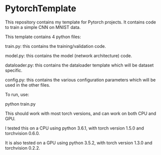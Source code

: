 # PytorchTemplate
This repository contains my template for Pytorch projects. It contains code to train a simple CNN on MNIST data.


This template contains 4 python files:

train.py: this contains the training/validation code.

model.py: this contains the model (network architecture) code.

dataloader.py: this contains the dataloader template which will be dataset specific.

config.py: this contains the various configuration parameters which will be used in the other files.


To run, use:

python train.py

This should work with most torch versions, and can work on both CPU and GPU.

I tested this on a CPU using python 3.6.1, with torch version 1.5.0 and torchvision 0.6.0.

It is also tested on a GPU using python 3.5.2, with torch version 1.3.0 and torchvision 0.2.2.
